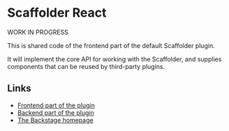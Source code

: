 # Scaffolder React

WORK IN PROGRESS

This is shared code of the frontend part of the default Scaffolder plugin.

It will implement the core API for working with the Scaffolder, and
supplies components that can be reused by third-party plugins.

## Links

- [Frontend part of the plugin](https://github.com/backstage/backstage/tree/master/plugins/scaffolder)
- [Backend part of the plugin](https://github.com/backstage/backstage/tree/master/plugins/scaffolder-backend)
- [The Backstage homepage](https://backstage.io)

